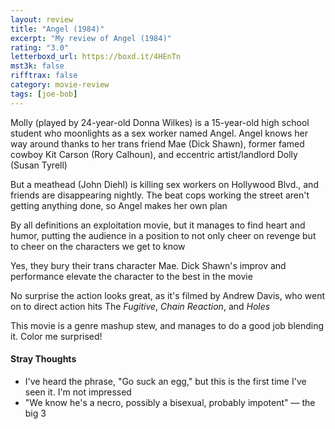 ```yaml
---
layout: review
title: "Angel (1984)"
excerpt: "My review of Angel (1984)"
rating: "3.0"
letterboxd_url: https://boxd.it/4HEnTn
mst3k: false
rifftrax: false
category: movie-review
tags: [joe-bob]
---
```


Molly (played by 24-year-old Donna Wilkes) is a 15-year-old high school student who moonlights as a sex worker named Angel. Angel knows her way around thanks to her trans friend Mae (Dick Shawn), former famed cowboy Kit Carson (Rory Calhoun), and eccentric artist/landlord Dolly (Susan Tyrell)

But a meathead (John Diehl) is killing sex workers on Hollywood Blvd., and friends are disappearing nightly. The beat cops working the street aren't getting anything done, so Angel makes her own plan

By all definitions an exploitation movie, but it manages to find heart and humor, putting the audience in a position to not only cheer on revenge but to cheer on the characters we get to know

Yes, they bury their trans character Mae. Dick Shawn's improv and performance elevate the character to the best in the movie

No surprise the action looks great, as it's filmed by Andrew Davis, who went on to direct action hits The <i>Fugitive</i>, <i>Chain Reaction</i>, and <i>Holes</i>

This movie is a genre mashup stew, and manages to do a good job blending it. Color me surprised!

#### Stray Thoughts

- I've heard the phrase, "Go suck an egg," but this is the first time I've seen it. I'm not impressed
- "We know he's a necro, possibly a bisexual, probably impotent" — the big 3
